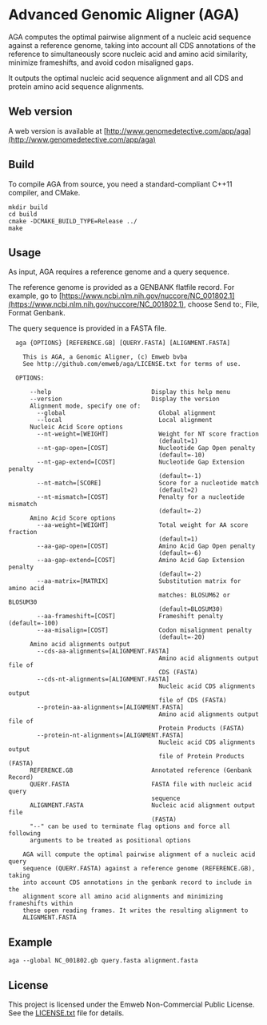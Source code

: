 # Advanced Genomic Aligner (AGA)

AGA computes the optimal pairwise alignment of a nucleic acid sequence
against a reference genome, taking into account all CDS annotations of
the reference to simultaneously score nucleic acid and amino acid
similarity, minimize frameshifts, and avoid codon misaligned gaps.

It outputs the optimal nucleic acid sequence alignment and all CDS and
protein amino acid sequence alignments.

## Web version

A web version is available at
[http://www.genomedetective.com/app/aga](http://www.genomedetective.com/app/aga)

## Build

To compile AGA from source, you need a standard-compliant C++11
compiler, and CMake.

```
mkdir build
cd build
cmake -DCMAKE_BUILD_TYPE=Release ../
make
```

## Usage

As input, AGA requires a reference genome and a query sequence.

The reference genome is provided as a GENBANK flatfile record. For
example, go to [https://www.ncbi.nlm.nih.gov/nuccore/NC_001802.1](https://www.ncbi.nlm.nih.gov/nuccore/NC_001802.1), choose Send to:, File, Format Genbank.

The query sequence is provided in a FASTA file.

```
  aga {OPTIONS} [REFERENCE.GB] [QUERY.FASTA] [ALIGNMENT.FASTA]

    This is AGA, a Genomic Aligner, (c) Emweb bvba
    See http://github.com/emweb/aga/LICENSE.txt for terms of use.

  OPTIONS:

      --help                            Display this help menu
      --version                         Display the version
      Alignment mode, specify one of:
        --global                          Global alignment
        --local                           Local alignment
      Nucleic Acid Score options
        --nt-weight=[WEIGHT]              Weight for NT score fraction
                                          (default=1)
        --nt-gap-open=[COST]              Nucleotide Gap Open penalty
                                          (default=-10)
        --nt-gap-extend=[COST]            Nucleotide Gap Extension penalty
                                          (default=-1)
        --nt-match=[SCORE]                Score for a nucleotide match
                                          (default=2)
        --nt-mismatch=[COST]              Penalty for a nucleotide mismatch
                                          (default=-2)
      Amino Acid Score options
        --aa-weight=[WEIGHT]              Total weight for AA score fraction
                                          (default=1)
        --aa-gap-open=[COST]              Amino Acid Gap Open penalty
                                          (default=-6)
        --aa-gap-extend=[COST]            Amino Acid Gap Extension penalty
                                          (default=-2)
        --aa-matrix=[MATRIX]              Substitution matrix for amino acid
                                          matches: BLOSUM62 or BLOSUM30
                                          (default=BLOSUM30)
        --aa-frameshift=[COST]            Frameshift penalty (default=-100)
        --aa-misalign=[COST]              Codon misalignment penalty
                                          (default=-20)
      Amino acid alignments output
        --cds-aa-alignments=[ALIGNMENT.FASTA]
                                          Amino acid alignments output file of
                                          CDS (FASTA)
        --cds-nt-alignments=[ALIGNMENT.FASTA]
                                          Nucleic acid CDS alignments output
                                          file of CDS (FASTA)
        --protein-aa-alignments=[ALIGNMENT.FASTA]
                                          Amino acid alignments output file of
                                          Protein Products (FASTA)
        --protein-nt-alignments=[ALIGNMENT.FASTA]
                                          Nucleic acid CDS alignments output
                                          file of Protein Products (FASTA)
      REFERENCE.GB                      Annotated reference (Genbank Record)
      QUERY.FASTA                       FASTA file with nucleic acid query
                                        sequence
      ALIGNMENT.FASTA                   Nucleic acid alignment output file
                                        (FASTA)
      "--" can be used to terminate flag options and force all following
      arguments to be treated as positional options

    AGA will compute the optimal pairwise alignment of a nucleic acid query
    sequence (QUERY.FASTA) against a reference genome (REFERENCE.GB), taking
    into account CDS annotations in the genbank record to include in the
    alignment score all amino acid alignments and minimizing frameshifts within
    these open reading frames. It writes the resulting alignment to
    ALIGNMENT.FASTA
```

## Example

```
aga --global NC_001802.gb query.fasta alignment.fasta
```

## License

This project is licensed under the Emweb Non-Commercial Public
License. See the [LICENSE.txt](LICENSE.txt) file for details.
